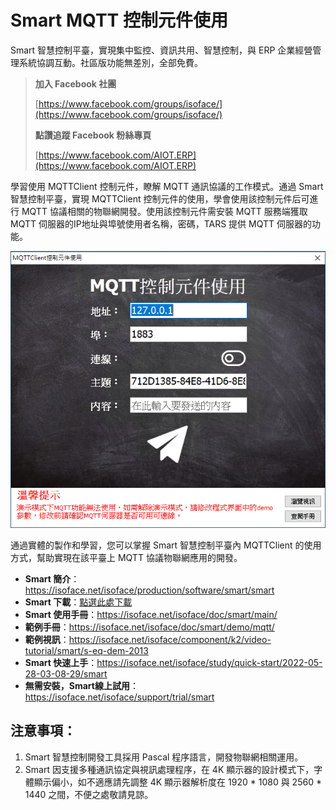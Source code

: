 # Smart MQTT 控制元件使用

Smart 智慧控制平臺，實現集中監控、資訊共用、智慧控制，與 ERP 企業經營管理系統協調互動。社區版功能無差別，全部免費。

> **加入 Facebook 社團**
>
> [https://www.facebook.com/groups/isoface/](https://www.facebook.com/groups/isoface/)
> 
> **點讚追蹤 Facebook 粉絲專頁**
> 
> [https://www.facebook.com/AIOT.ERP](https://www.facebook.com/AIOT.ERP)

學習使用 MQTTClient 控制元件，瞭解 MQTT 通訊協議的工作模式。通過 Smart 智慧控制平臺，實現 MQTTClient 控制元件的使用，學會使用該控制元件后可進行 MQTT 協議相關的物聯網開發。使用該控制元件需安裝 MQTT 服務端獲取 MQTT 伺服器的IP地址與埠號使用者名稱，密碼，TARS 提供 MQTT 伺服器的功能。

![](images/20220924164057.png)

通過實體的製作和學習，您可以掌握 Smart 智慧控制平臺內 MQTTClient 的使用方式，幫助實現在該平臺上 MQTT 協議物聯網應用的開發。

* **Smart 簡介**：https://isoface.net/isoface/production/software/smart/smart
* **Smart 下載**：[點選此處下載](https://github.com/isoface-iot/Smart/releases/latest)
* **Smart 使用手冊**：https://isoface.net/isoface/doc/smart/main/
* **範例手冊**：https://isoface.net/isoface/doc/smart/demo/mqtt/
* **範例視訊**：https://isoface.net/isoface/component/k2/video-tutorial/smart/s-eq-dem-2013
* **Smart 快速上手**：https://isoface.net/isoface/study/quick-start/2022-05-28-03-08-29/smart
* **無需安裝，Smart線上試用**：https://isoface.net/isoface/support/trial/smart

## 注意事項：
1. Smart 智慧控制開發工具採用 Pascal 程序語言，開發物聯網相關運用。
2. Smart 因支援多種通訊協定與視訊處理程序，在 4K 顯示器的設計模式下，字體顯示偏小，如不適應請先調整 4K 顯示器解析度在 1920 * 1080 與 2560 * 1440 之間，不便之處敬請見諒。
